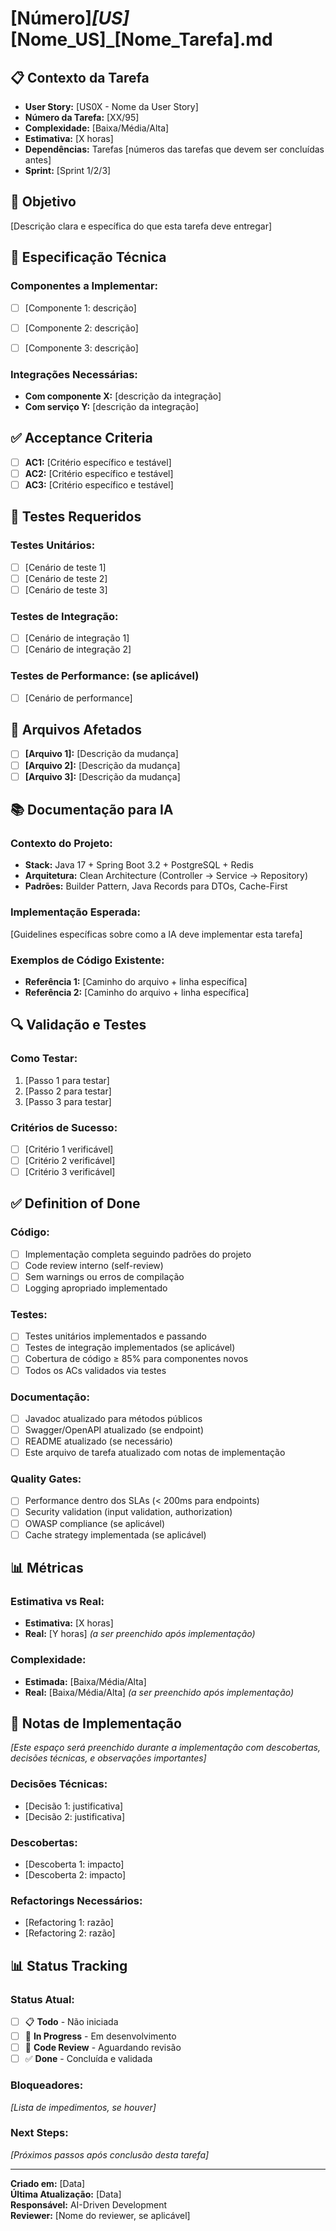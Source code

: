 # [Número]_[US]_[Nome_US]_[Nome_Tarefa].md

## 📋 Contexto da Tarefa
- **User Story:** [US0X - Nome da User Story]
- **Número da Tarefa:** [XX/95]
- **Complexidade:** [Baixa/Média/Alta]
- **Estimativa:** [X horas]
- **Dependências:** Tarefas [números das tarefas que devem ser concluídas antes]
- **Sprint:** [Sprint 1/2/3]

## 🎯 Objetivo
[Descrição clara e específica do que esta tarefa deve entregar]

## 📝 Especificação Técnica

### **Componentes a Implementar:**
- [ ] [Componente 1: descrição]
- [ ] [Componente 2: descrição]
- [ ] [Componente 3: descrição]


### **Integrações Necessárias:**
- **Com componente X:** [descrição da integração]
- **Com serviço Y:** [descrição da integração]

## ✅ Acceptance Criteria
- [ ] **AC1:** [Critério específico e testável]
- [ ] **AC2:** [Critério específico e testável]
- [ ] **AC3:** [Critério específico e testável]

## 🧪 Testes Requeridos

### **Testes Unitários:**
- [ ] [Cenário de teste 1]
- [ ] [Cenário de teste 2]
- [ ] [Cenário de teste 3]

### **Testes de Integração:**
- [ ] [Cenário de integração 1]
- [ ] [Cenário de integração 2]

### **Testes de Performance:** (se aplicável)
- [ ] [Cenário de performance]

## 🔗 Arquivos Afetados
- [ ] **[Arquivo 1]:** [Descrição da mudança]
- [ ] **[Arquivo 2]:** [Descrição da mudança]
- [ ] **[Arquivo 3]:** [Descrição da mudança]

## 📚 Documentação para IA

### **Contexto do Projeto:**
- **Stack:** Java 17 + Spring Boot 3.2 + PostgreSQL + Redis
- **Arquitetura:** Clean Architecture (Controller → Service → Repository)
- **Padrões:** Builder Pattern, Java Records para DTOs, Cache-First


### **Implementação Esperada:**
[Guidelines específicas sobre como a IA deve implementar esta tarefa]

### **Exemplos de Código Existente:**
- **Referência 1:** [Caminho do arquivo + linha específica]
- **Referência 2:** [Caminho do arquivo + linha específica]

## 🔍 Validação e Testes

### **Como Testar:**
1. [Passo 1 para testar]
2. [Passo 2 para testar]
3. [Passo 3 para testar]

### **Critérios de Sucesso:**
- [ ] [Critério 1 verificável]
- [ ] [Critério 2 verificável]
- [ ] [Critério 3 verificável]

## ✅ Definition of Done

### **Código:**
- [ ] Implementação completa seguindo padrões do projeto
- [ ] Code review interno (self-review)
- [ ] Sem warnings ou erros de compilação
- [ ] Logging apropriado implementado

### **Testes:**
- [ ] Testes unitários implementados e passando
- [ ] Testes de integração implementados (se aplicável)
- [ ] Cobertura de código ≥ 85% para componentes novos
- [ ] Todos os ACs validados via testes

### **Documentação:**
- [ ] Javadoc atualizado para métodos públicos
- [ ] Swagger/OpenAPI atualizado (se endpoint)
- [ ] README atualizado (se necessário)
- [ ] Este arquivo de tarefa atualizado com notas de implementação

### **Quality Gates:**
- [ ] Performance dentro dos SLAs (< 200ms para endpoints)
- [ ] Security validation (input validation, authorization)
- [ ] OWASP compliance (se aplicável)
- [ ] Cache strategy implementada (se aplicável)

## 📊 Métricas

### **Estimativa vs Real:**
- **Estimativa:** [X horas]
- **Real:** [Y horas] *(a ser preenchido após implementação)*

### **Complexidade:**
- **Estimada:** [Baixa/Média/Alta]
- **Real:** [Baixa/Média/Alta] *(a ser preenchido após implementação)*

## 📝 Notas de Implementação
*[Este espaço será preenchido durante a implementação com descobertas, decisões técnicas, e observações importantes]*

### **Decisões Técnicas:**
- [Decisão 1: justificativa]
- [Decisão 2: justificativa]

### **Descobertas:**
- [Descoberta 1: impacto]
- [Descoberta 2: impacto]

### **Refactorings Necessários:**
- [Refactoring 1: razão]
- [Refactoring 2: razão]

## 📊 Status Tracking

### **Status Atual:**
- [ ] 📋 **Todo** - Não iniciada
- [ ] 🔄 **In Progress** - Em desenvolvimento  
- [ ] 👀 **Code Review** - Aguardando revisão
- [ ] ✅ **Done** - Concluída e validada

### **Bloqueadores:**
*[Lista de impedimentos, se houver]*

### **Next Steps:**
*[Próximos passos após conclusão desta tarefa]*

---

**Criado em:** [Data]  
**Última Atualização:** [Data]  
**Responsável:** AI-Driven Development  
**Reviewer:** [Nome do reviewer, se aplicável]